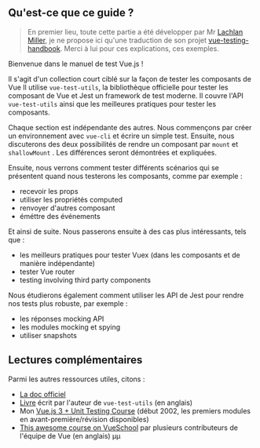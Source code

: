 
## Qu'est-ce que ce guide ?

>En premier lieu, toute cette partie a été développer par Mr [Lachlan Miller](https://github.com/lmiller1990), je ne propose ici qu'une traduction de son projet [vue-testing-handbook](https://github.com/lmiller1990/vue-testing-handbook). Merci à lui pour ces explications, ces exemples.


Bienvenue dans le manuel de test Vue.js !


Il s'agit d'un collection court ciblé sur la façon de tester les composants de Vue Il utilise `vue-test-utils`, la bibliothèque officielle pour tester les composant de Vue et Jest un framework de test moderne. Il couvre l'API `vue-test-utils` ainsi que les meilleures pratiques pour tester les composants.  

Chaque section est indépendante des autres. Nous commençons par créer un environnement avec `vue-cli` et écrire un simple test. Ensuite, nous discuterons des deux possibilités de rendre un composant par `mount` et `shallowMount` . Les différences seront démontrées et expliquées.

Ensuite, nous verrons comment tester différents scénarios qui se présentent quand nous testerons les composants, comme par exemple :

- recevoir les props
- utiliser les propriétés computed
- renvoyer d'autres composant
- éméttre des événements

Et ainsi de suite. Nous passerons ensuite à des cas plus intéressants, tels que :

-  les meilleurs pratiques pour tester Vuex (dans les composants et de manière indépendante)
- tester Vue router
- testing involving third party components

Nous étudierons également comment utiliser les API de Jest pour rendre nos tests plus robuste, par exemple :


- les réponses mocking API
- les modules mocking et spying
- utiliser snapshots

## Lectures complémentaires

Parmi les autres ressources utiles, citons :

- [La doc officiel](https://vue-test-utils.vuejs.org/)
- [Livre](https://www.manning.com/books/testing-vue-js-applications) écrit par l'auteur de `vue-test-utils` (en anglais)
- Mon [Vue.js 3 + Unit Testing Course](https://vuejs-course.com) (début 2002, les premiers modules en avant-première/révision disponibles)
- [This awesome course on VueSchool](https://vueschool.io/courses/learn-how-to-test-vuejs-components?friend=vth) par plusieurs contributeurs de l'équipe de Vue (en anglais)
µµ
